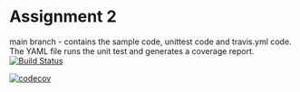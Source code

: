 # Assignment 2

main branch - contains the sample code, unittest code and travis.yml code. The YAML file runs the unit test and generates a coverage report.
[![Build Status](https://www.travis-ci.com/fablihamaliha/Group31-A2.svg?branch=main)](https://www.travis-ci.com/fablihamaliha/Group31-A2)

[![codecov](https://codecov.io/gh/fablihamaliha/Group31-A2/branch/main/graph/badge.svg?token=5d87z6a1dd)](https://codecov.io/gh/fablihamaliha/Group31-A2)
